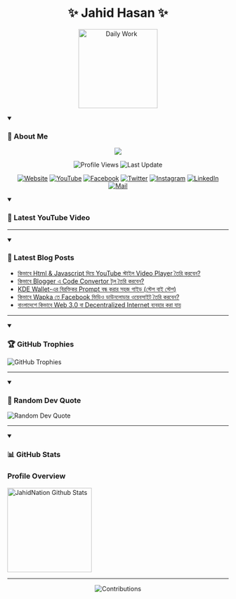 <h1 align="center">✨ Jahid Hasan ✨</h1>
<p align="center">
  <img alt="Daily Work" height="180px" src="https://i.imgur.com/uhZdH9C.gif" />
</p>
<details open>
 <summary><h3>🌟 About Me</h3></summary>
<p align="center">
  <img src="https://readme-typing-svg.demolab.com/?lines=Learning+is+a+lifelong+journey.;Mistakes+are+the+seeds+of+growth.;Dream+big,+achieve+bigger!;&font=Fira%20Code&center=true&width=500&height=50&color=00FF7F&vCenter=true&pause=1000&size=24" />
</p>

<p align="center">
  <img alt="Profile Views" title="Profile Views" src="https://komarev.com/ghpvc/?username=jahidnation&style=flat-square&color=brightgreen"/>
  <img alt="Last Update" title="Last Update" src="https://img.shields.io/github/last-commit/jahidnation/jahidnation?logo=github&label=LAST+UPDATE&color=blueviolet&style=flat-square"/>
</p>

<p align="center">
  <a href="https://jahid.eu.org">
    <img alt="Website" title="Website" src="https://img.shields.io/badge/Website-000000?logo=Google-Chrome&logoColor=white&style=for-the-badge"/></a>
  <a href="https://youtube.com/@jahidnation">
    <img alt="YouTube" title="YouTube Channel" src="https://img.shields.io/badge/YouTube-FF0000?logo=YouTube&logoColor=white&style=for-the-badge"/></a>
  <a href="https://facebook.com/jahidnation">
    <img alt="Facebook" title="Facebook Page" src="https://img.shields.io/badge/Facebook-4267B2?logo=Facebook&logoColor=white&style=for-the-badge"/></a>
  <a href="https://twitter.com/jahidnation">
    <img alt="Twitter" title="Twitter Profile" src="https://img.shields.io/badge/X-000000?logo=x&logoColor=white&style=for-the-badge"/></a>
  <a href="https://instagram.com/jahidnation">
    <img alt="Instagram" title="Instagram Profile" src="https://img.shields.io/badge/Instagram-E4405F?logo=Instagram&logoColor=white&style=for-the-badge"/></a>
  <a href="https://linkedin.com/in/jahidnation">
    <img alt="LinkedIn" title="LinkedIn Profile" src="https://img.shields.io/badge/LinkedIn-0A66C2?logo=LinkedIn&logoColor=white&style=for-the-badge"/></a>
  <a href="https://mail.google.com/?hl=en&tf=cm&fs=1&to=mail@jahid.eu.org">
    <img alt="Mail" title="Mail Me" src="https://img.shields.io/badge/Email-D14836?logo=Gmail&logoColor=white&style=for-the-badge"/></a>
</p>

</details>

<details open>
 <summary><h3>🎥 Latest YouTube Video</h3></summary>

<!-- BEGIN VID -->

<!-- END VID -->

---

</details>

<details open>
 <summary><h3>📝 Latest Blog Posts</h3></summary>

<!-- BLOG-POST-LIST:START -->
- [কিভাবে Html &amp; Javascript দিয়ে YouTube স্টাইল Video Player তৈরি করবেন?](https://dev-blog-reader.pantheonsite.io/2025/04/23/%e0%a6%95%e0%a6%bf%e0%a6%ad%e0%a6%be%e0%a6%ac%e0%a7%87-html-javascript-%e0%a6%a6%e0%a6%bf%e0%a6%af%e0%a6%bc%e0%a7%87-youtube-%e0%a6%b8%e0%a7%8d%e0%a6%9f%e0%a6%be%e0%a6%87%e0%a6%b2-video-player/)
- [কিভাবে Blogger এ Code Convertor টুল তৈরি করবেন?](https://dev-blog-reader.pantheonsite.io/2025/04/23/%e0%a6%95%e0%a6%bf%e0%a6%ad%e0%a6%be%e0%a6%ac%e0%a7%87-blogger-%e0%a6%8f-code-convertor-%e0%a6%9f%e0%a7%81%e0%a6%b2-%e0%a6%a4%e0%a7%88%e0%a6%b0%e0%a6%bf-%e0%a6%95%e0%a6%b0%e0%a6%ac%e0%a7%87%e0%a6%a8/)
- [KDE Wallet-এর বিরক্তিকর Prompt বন্ধ করার সহজ গাইড &lpar;স্টেপ বাই স্টেপ&rpar;](https://dev-blog-reader.pantheonsite.io/2025/04/23/kde-wallet-%e0%a6%8f%e0%a6%b0-%e0%a6%ac%e0%a6%bf%e0%a6%b0%e0%a6%95%e0%a7%8d%e0%a6%a4%e0%a6%bf%e0%a6%95%e0%a6%b0-prompt-%e0%a6%ac%e0%a6%a8%e0%a7%8d%e0%a6%a7-%e0%a6%95%e0%a6%b0%e0%a6%be%e0%a6%b0/)
- [কিভাবে Wapka তে Facebook ভিডিও ডাউনলোডার ওয়েবসাইট তৈরি করবেন?](https://dev-blog-reader.pantheonsite.io/2025/04/23/%e0%a6%95%e0%a6%bf%e0%a6%ad%e0%a6%be%e0%a6%ac%e0%a7%87-wapka-%e0%a6%a4%e0%a7%87-facebook-%e0%a6%ad%e0%a6%bf%e0%a6%a1%e0%a6%bf%e0%a6%93-%e0%a6%a1%e0%a6%be%e0%a6%89%e0%a6%a8%e0%a6%b2%e0%a7%8b%e0%a6%a1/)
- [বাংলাদেশে কিভাবে Web 3.0 বা Decentralized Internet ব্যবহার করা যায়](https://dev-blog-reader.pantheonsite.io/2025/04/23/%e0%a6%ac%e0%a6%be%e0%a6%82%e0%a6%b2%e0%a6%be%e0%a6%a6%e0%a7%87%e0%a6%b6%e0%a7%87-%e0%a6%95%e0%a6%bf%e0%a6%ad%e0%a6%be%e0%a6%ac%e0%a7%87-web-3-0-%e0%a6%ac%e0%a6%be-decentralized-internet-%e0%a6%ac-2/)
<!-- BLOG-POST-LIST:END -->

---

</details>

<details open>
 <summary><h3>🏆 GitHub Trophies</h3></summary>

<img alt="GitHub Trophies" title="GitHub Trophies" src="https://github-profile-trophy.vercel.app/?username=jahidnation&column=8&theme=gruvbox&no-frame=true"/>

---

</details>

<details open>
 <summary><h3>💬 Random Dev Quote</h3></summary>

<img alt="Random Dev Quote" title="Random Dev Quote" src="https://quotes-github-readme.vercel.app/api?type=horizontal&theme=radical"/>

---

</details>

<details open> 
  <summary><h3>📊 GitHub Stats</h3></summary>

  <h3>Profile Overview</h3>
  <p>
  <img alt="JahidNation Github Stats" src="https://denvercoder1-github-readme-stats.vercel.app/api/?username=jahidnation&show_icons=true&include_all_commits=true&count_private=true&theme=react&hide_border=true&bg_color=1F222E&title_color=F85D7F&icon_color=F8D866" height="192px"/>
  </p>

---

<p align="center">
<img alt="Contributions" title="Contributions" src="https://github.com/jahidnation/jahidnation/blob/contributions/snake.svg"/>
</p>
